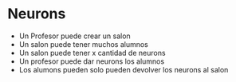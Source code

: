 # Neurons

- Un Profesor puede crear un salon
- Un salon puede tener muchos alumnos
- Un salon puede tener x cantidad de neurons
- Un profesor puede dar neurons los alumnos
- Los alumons pueden solo pueden devolver los neurons al salon

